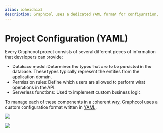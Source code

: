 ```yaml
---
alias: opheidaix3
description: Graphcool uses a dedicated YAML format for configuration.
---
```


# Project Configuration (YAML)

Every Graphcool project consists of several different pieces of information that developers can provide:

- Database model: Determines the types that are to be persisted in the database. These types typically represent the entities from the application domain.
- Permission rules: Define which users are allowed to perform what operations in the API. 
- Serverless functions: Used to implement custom business logic

To manage each of these components in a coherent way, Graphcool uses a custom configuration format written in [YAML](https://en.wikipedia.org/wiki/YAML).

![](http://imgur.com/tMQKBfg.png)

![](http://imgur.com/hgABTZY.png)